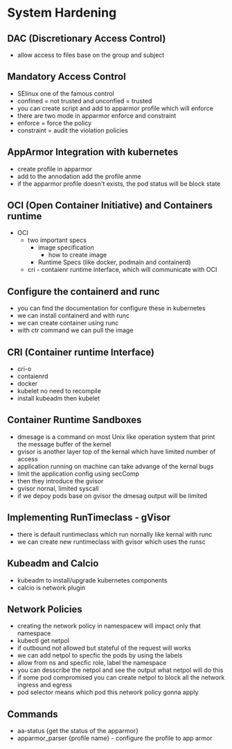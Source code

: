 # System Hardening

## DAC (Discretionary Access Control)

- allow access to files base on the group  and subject

## Mandatory Access Control

- SElinux one of the famous control
- confined = not trusted and unconfied = trusted
- you can create script and add to apparmor profile which will enforce
- there are two mode in apparmor enforce and constraint
- enforce = force the policy
- constraint = audit the violation policies

## AppArmor Integration with kubernetes

- create profile in apparmor
- add to the annodation add the profile anme
- if the apparmor profile doesn't exists, the pod status will be block state

## OCI (Open Container Initiative) and Containers runtime
- OCI
    - two important specs
        - image specification
            - how to create image
        - Runtime Specs (like docker, podmain and containerd)
    - cri - contaienr runtime interface, which will communicate with OCI

## Configure the containerd and runc

- you can find the documentation for configure these in kubernetes
- we can install containerd and with runc
- we can create container using runc
- with ctr command we can pull the image

## CRI (Container runtime Interface)

- cri-o
- contaienrd
- docker
- kubelet no need to recompile
- install kubeadm then kubelet

## Container Runtime Sandboxes

- dmesage is a command on most Unix like operation system that print the message buffer of the kernel
- gvisor is another layer top of the kernal which have limited number of access
- application running on machine can take advange of the kernal bugs
- limit the application config using secComp
- then they introduce the gvisor
- gvisor nornal, limited syscall
- if we depoy pods base on gvisor the dmesag output will be limited

## Implementing RunTimeclass - gVisor

- there is default runtimeclass which run nornally like kernal with runc
- we can create new runtimeclass with gvisor which uses the runsc

## Kubeadm and Calcio

- kubeadm to install/upgrade kubernetes components
- calcio is network plugin

## Network Policies

- creating the network policy in namespacew will impact only that namespace
- kubectl get netpol
- if outbound not allowed but stateful of the request will works
- we can add netpol to specfic the pods by using the labels
- allow from ns and specfic role, label the namespace
- you can desscribe the netpol and see the output what netpol will do this
- if some pod compromised you can create netpol to block all the network ingress and egress
- pod selector means which pod this network policy gonna apply

## Commands

- aa-status {get the status of the apparmor}
- apparmor_parser {profile name} - configure the profile to app armor